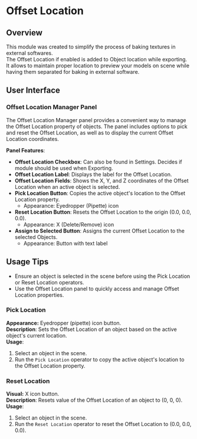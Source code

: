 # Offset Location

## Overview
This module was created to simplify the process of baking textures in external softwares.  
The Offset Location if enabled is added to Object location while exporting.  
It allows to maintain proper location to preview your models on scene while having them separated for baking in external software.  

## User Interface  
  
### Offset Location Manager Panel  
The Offset Location Manager panel provides a convenient way to manage the Offset Location property of objects. The panel includes options to pick and reset the Offset Location, as well as to display the current Offset Location coordinates.  
  
**Panel Features**:  
- **Offset Location Checkbox**: Can also be found in Settings. Decides if module should be used when Exporting.  
- **Offset Location Label**: Displays the label for the Offset Location.  
- **Offset Location Fields**: Shows the X, Y, and Z coordinates of the Offset Location when an active object is selected.  
- **Pick Location Button**: Copies the active object's location to the Offset Location property.
    - Appearance: Eyedropper (Pipette) icon  
- **Reset Location Button**: Resets the Offset Location to the origin (0.0, 0.0, 0.0).
    - Appearance: X (Delete/Remove) icon  
- **Assign to Selected Button**: Assigns the current Offset Location to the selected Objects.
    - Appearance: Button with text label  

  
## Usage Tips  
- Ensure an object is selected in the scene before using the Pick Location or Reset Location operators.  
- Use the Offset Location panel to quickly access and manage Offset Location properties.  

### Pick Location  
**Appearance:** Eyedropper (pipette) icon button.  
**Description**: Sets the Offset Location of an object based on the active object's current location.  
**Usage**:  
1. Select an object in the scene.  
2. Run the `Pick Location` operator to copy the active object's location to the Offset Location property.  
  
### Reset Location  
**Visual:** X icon button.  
**Description**: Resets value of the Offset Location of an object to (0, 0, 0).  
**Usage**:  
1. Select an object in the scene.  
2. Run the `Reset Location` operator to reset the Offset Location to (0.0, 0.0, 0.0).  
